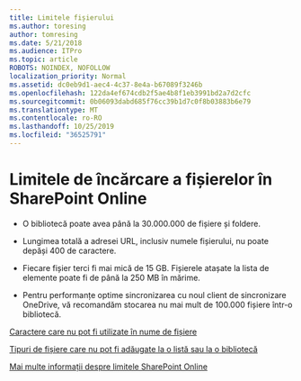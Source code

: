 ```yaml
---
title: Limitele fișierului
ms.author: toresing
author: tomresing
ms.date: 5/21/2018
ms.audience: ITPro
ms.topic: article
ROBOTS: NOINDEX, NOFOLLOW
localization_priority: Normal
ms.assetid: dc0eb9d1-aec4-4c37-8e4a-b67089f3246b
ms.openlocfilehash: 122da4ef674cdb2f5ae4b8f1eb3991bd2a7d2cfc
ms.sourcegitcommit: 0b06093dabd685f76cc39b1d7c0f8b03883b6e79
ms.translationtype: MT
ms.contentlocale: ro-RO
ms.lasthandoff: 10/25/2019
ms.locfileid: "36525791"
---
```

# <a name="file-upload-limits-in-sharepoint-online"></a>Limitele de încărcare a fișierelor în SharePoint Online

- O bibliotecă poate avea până la 30.000.000 de fișiere și foldere.
    
- Lungimea totală a adresei URL, inclusiv numele fișierului, nu poate depăși 400 de caractere.
    
- Fiecare fișier terci fi mai mică de 15 GB. Fișierele atașate la lista de elemente poate fi de până la 250 MB în mărime.
    
- Pentru performanțe optime sincronizarea cu noul client de sincronizare OneDrive, vă recomandăm stocarea nu mai mult de 100.000 fișiere într-o bibliotecă. 
    
[Caractere care nu pot fi utilizate în nume de fișiere](https://go.microsoft.com/fwlink/?linkid=866430)
  
[Tipuri de fișiere care nu pot fi adăugate la o listă sau la o bibliotecă](https://go.microsoft.com/fwlink/?linkid=273757)
  
[Mai multe informații despre limitele SharePoint Online](https://go.microsoft.com/fwlink/?linkid=271273)
  

